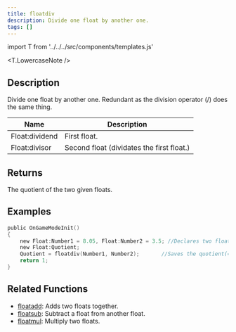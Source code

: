 ```yaml
---
title: floatdiv
description: Divide one float by another one.
tags: []
---
```


import T from '../../../src/components/templates.js'

<T.LowercaseNote />

## Description

Divide one float by another one. Redundant as the division operator (/) does the same thing.

| Name           | Description                               |
| -------------- | ----------------------------------------- |
| Float:dividend | First float.                              |
| Float:divisor  | Second float (dividates the first float.) |

## Returns

The quotient of the two given floats.

## Examples

```c
public OnGameModeInit()
{
    new Float:Number1 = 8.05, Float:Number2 = 3.5; //Declares two floats, Number1 (8.05) and Number2 (3.5)
    new Float:Quotient;
    Quotient = floatdiv(Number1, Number2);       //Saves the quotient(=8.05/3.5 = 2.3) of Number1 and Number2 in the float "Quotient"
    return 1;
}
```

## Related Functions

- [floatadd](floatadd): Adds two floats together.
- [floatsub](floatsub): Subtract a float from another float.
- [floatmul](floatmul): Multiply two floats.
